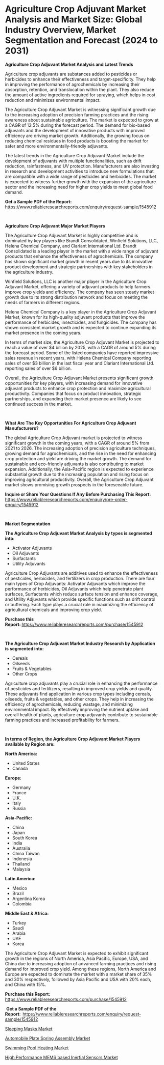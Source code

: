 <p><h1>Agriculture Crop Adjuvant Market Analysis and Market Size: Global Industry Overview, Market Segmentation and Forecast (2024 to 2031)</h1></p><p><strong>Agriculture Crop Adjuvant Market Analysis and Latest Trends</strong></p>
<p><p>Agriculture crop adjuvants are substances added to pesticides or herbicides to enhance their effectiveness and target-specificity. They help in improving the performance of agrochemicals by increasing their absorption, retention, and translocation within the plant. They also reduce the amount of active ingredients required for spraying, which helps in cost reduction and minimizes environmental impact.</p><p>The Agriculture Crop Adjuvant Market is witnessing significant growth due to the increasing adoption of precision farming practices and the rising awareness about sustainable agriculture. The market is expected to grow at a CAGR of 12.5% during the forecast period. The demand for bio-based adjuvants and the development of innovative products with improved efficiency are driving market growth. Additionally, the growing focus on reducing chemical residues in food products is boosting the market for safer and more environmentally-friendly adjuvants.</p><p>The latest trends in the Agriculture Crop Adjuvant Market include the development of adjuvants with multiple functionalities, such as drift reduction, rainfastness, and UV protection. Manufacturers are also investing in research and development activities to introduce new formulations that are compatible with a wide range of pesticides and herbicides. The market is expected to witness further growth with the expansion of the agriculture sector and the increasing need for higher crop yields to meet global food demand.</p></p>
<p><strong>Get a Sample PDF of the Report:&nbsp;</strong> <a href="https://www.reliableresearchreports.com/enquiry/request-sample/1545912">https://www.reliableresearchreports.com/enquiry/request-sample/1545912</a></p>
<p>&nbsp;</p>
<p><strong>Agriculture Crop Adjuvant Major Market Players</strong></p>
<p><p>The Agriculture Crop Adjuvant Market is highly competitive and is dominated by key players like Brandt Consolidated, Winfield Solutions, LLC, Helena Chemical Company, and Clariant International Ltd. Brandt Consolidated is a leading player in the market with a wide range of adjuvant products that enhance the effectiveness of agrochemicals. The company has shown significant market growth in recent years due to its innovative product development and strategic partnerships with key stakeholders in the agriculture industry.</p><p>Winfield Solutions, LLC is another major player in the Agriculture Crop Adjuvant Market, offering a variety of adjuvant products to help farmers improve crop yields and efficiency. The company has seen steady market growth due to its strong distribution network and focus on meeting the needs of farmers in different regions.</p><p>Helena Chemical Company is a key player in the Agriculture Crop Adjuvant Market, known for its high-quality adjuvant products that improve the performance of herbicides, insecticides, and fungicides. The company has shown consistent market growth and is expected to continue expanding its market presence in the coming years.</p><p>In terms of market size, the Agriculture Crop Adjuvant Market is projected to reach a value of over $4 billion by 2025, with a CAGR of around 5% during the forecast period. Some of the listed companies have reported impressive sales revenue in recent years, with Helena Chemical Company reporting sales of over $3 billion in the last fiscal year and Clariant International Ltd. reporting sales of over $6 billion.</p><p>Overall, the Agriculture Crop Adjuvant Market presents significant growth opportunities for key players, with increasing demand for innovative adjuvant products to enhance crop protection and maximize agricultural productivity. Companies that focus on product innovation, strategic partnerships, and expanding their market presence are likely to see continued success in the market.</p></p>
<p>&nbsp;</p>
<p><strong>What Are The Key Opportunities For Agriculture Crop Adjuvant Manufacturers?</strong></p>
<p><p>The global Agriculture Crop Adjuvant market is projected to witness significant growth in the coming years, with a CAGR of around 5% from 2021 to 2026. The increasing adoption of precision agriculture techniques, growing demand for agrochemicals, and the rise in the need for enhancing crop protection and yield are driving the market growth. The demand for sustainable and eco-friendly adjuvants is also contributing to market expansion. Additionally, the Asia-Pacific region is expected to experience substantial growth due to the increasing population and rising focus on improving agricultural productivity. Overall, the Agriculture Crop Adjuvant market shows promising growth prospects in the foreseeable future.</p></p>
<p><strong>Inquire or Share Your Questions If Any Before Purchasing This Report:</strong> <a href="https://www.reliableresearchreports.com/enquiry/pre-order-enquiry/1545912">https://www.reliableresearchreports.com/enquiry/pre-order-enquiry/1545912</a></p>
<p>&nbsp;</p>
<p><strong>Market Segmentation</strong></p>
<p><strong>The Agriculture Crop Adjuvant Market Analysis by types is segmented into:</strong></p>
<p><ul><li>Activator Adjuvants</li><li>Oil Adjuvants</li><li>Surfactants</li><li>Utility Adjuvants</li></ul></p>
<p><p>Agriculture Crop Adjuvants are additives used to enhance the effectiveness of pesticides, herbicides, and fertilizers in crop production. There are four main types of Crop Adjuvants: Activator Adjuvants which improve the performance of herbicides, Oil Adjuvants which help penetrate plant surfaces, Surfactants which reduce surface tension and enhance coverage, and Utility Adjuvants which provide specific functions such as drift control or buffering. Each type plays a crucial role in maximizing the efficiency of agricultural chemicals and improving crop yield.</p></p>
<p><strong>Purchase this Report:&nbsp;</strong><a href="https://www.reliableresearchreports.com/purchase/1545912">https://www.reliableresearchreports.com/purchase/1545912</a></p>
<p>&nbsp;</p>
<p><strong>The Agriculture Crop Adjuvant Market Industry Research by Application is segmented into:</strong></p>
<p><ul><li>Cereals</li><li>Oilseeds</li><li>Fruits & Vegetables</li><li>Other Crops</li></ul></p>
<p><p>Agriculture crop adjuvants play a crucial role in enhancing the performance of pesticides and fertilizers, resulting in improved crop yields and quality. These adjuvants find application in various crop types including cereals, oilseeds, fruits & vegetables, and other crops. They help in increasing the efficiency of agrochemicals, reducing wastage, and minimizing environmental impact. By effectively improving the nutrient uptake and overall health of plants, agriculture crop adjuvants contribute to sustainable farming practices and increased profitability for farmers.</p></p>
<p>&nbsp;</p>
<p><strong>In terms of Region, the Agriculture Crop Adjuvant Market Players available by Region are:</strong></p>
<p>
    <p> <strong> North America: </strong>
        <ul>
            <li>United States</li>
            <li>Canada</li>
        </ul>
        </p> 
    <p> <strong> Europe: </strong>
        <ul>
            <li>Germany</li>
            <li>France</li>
            <li>U.K.</li>
            <li>Italy</li>
            <li>Russia</li>
        </ul>
        </p> 
    <p> <strong> Asia-Pacific: </strong>
        <ul>
            <li>China</li>
            <li>Japan</li>
            <li>South Korea</li>
            <li>India</li>
            <li>Australia</li>
            <li>China Taiwan</li>
            <li>Indonesia</li>
            <li>Thailand</li>
            <li>Malaysia</li>
        </ul>
        </p> 
    <p> <strong> Latin America: </strong>
        <ul>
            <li>Mexico</li>
            <li>Brazil</li>
            <li>Argentina Korea</li>
            <li>Colombia</li>
        </ul>
        </p> 
    <p> <strong> Middle East & Africa: </strong>
        <ul>
            <li>Turkey</li>
            <li>Saudi</li>
            <li>Arabia</li>
            <li>UAE</li>
            <li>Korea</li>
        </ul>
    </p>
    </p>
<p><p>The Agriculture Crop Adjuvant Market is expected to exhibit significant growth in the regions of North America, Asia Pacific, Europe, USA, and China due to increasing adoption of advanced farming practices and rising demand for improved crop yield. Among these regions, North America and Europe are expected to dominate the market with a market share of 35% and 30% respectively, followed by Asia Pacific and USA with 20% each, and China with 15%.</p></p>
<p><strong>Purchase this Report: </strong><a href="https://www.reliableresearchreports.com/purchase/1545912">https://www.reliableresearchreports.com/purchase/1545912</a></p>
<p>&nbsp;<strong>Get a Sample PDF of the Report:&nbsp;&nbsp;</strong><a href="https://www.reliableresearchreports.com/enquiry/request-sample/1545912">https://www.reliableresearchreports.com/enquiry/request-sample/1545912</a></p>
<p><strong></strong></p>
<p><p><a href="https://view.publitas.com/reportprime-1/sleeping-masks-market-size-market-share-and-global-market-analysis-report-2024-2031/">Sleeping Masks Market</a></p><p><a href="https://view.publitas.com/reportprime-1/automobile-plate-spring-assembly-market-offers-provide-insightful-data-for-the-time-period-from-2024-to-2031-and-also-provide-analysis-based-on-application-type-and-region/">Automobile Plate Spring Assembly Market</a></p><p><a href="https://unruly-ladybug-44b.notion.site/Swimming-Pool-Heating-Market-Insights-Market-Players-and-Forecast-Till-2031-3e401ccd9d6840a495bdf67bf0d0be38">Swimming Pool Heating Market</a></p><p><a href="https://view.publitas.com/reportprime-1/high-performance-mems-based-inertial-sensors-market-growth-market-trends-covid-19-impact-and-forecasts-for-period-from-2024-2031/">High Performance MEMS based Inertial Sensors Market</a></p></p>